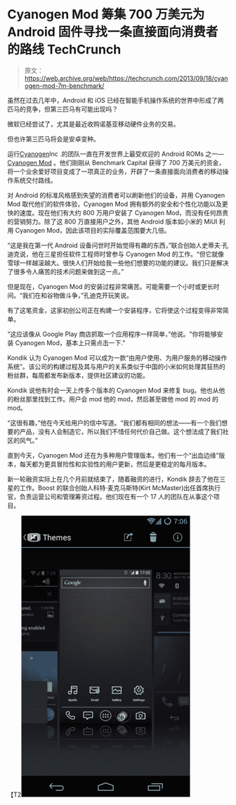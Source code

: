 # Cyanogen Mod 筹集 700 万美元为 Android 固件寻找一条直接面向消费者的路线 TechCrunch

> 原文：<https://web.archive.org/web/https://techcrunch.com/2013/09/18/cyanogen-mod-7m-benchmark/>

虽然在过去几年中，Android 和 iOS 已经在智能手机操作系统的世界中形成了两匹马的竞争，但第三匹马有可能出现吗？

微软已经尝试了，尤其是最近收购诺基亚移动硬件业务的交易。

但也许第三匹马将会是安卓变种。

运行[Cyanogen](https://web.archive.org/web/20230124210357/http://www.cyanogenmod.org/)Inc .的团队一直在开发世界上最受欢迎的 Android ROMs 之一— [Cyanogen Mod](https://web.archive.org/web/20230124210357/http://www.cyanogenmod.org/blog/a_new_chapter) 。他们刚刚从 Benchmark Capital 获得了 700 万美元的资金，将一个业余爱好项目变成了一项真正的业务，开辟了一条直接面向消费者的移动操作系统交付路线。

对 Android 的标准风格感到失望的消费者可以刷新他们的设备，并用 Cyanogen Mod 取代他们的软件体验，Cyanogen Mod 拥有额外的安全和个性化功能以及更快的速度。现在他们有大约 800 万用户安装了 Cyanogen Mod，而没有任何昂贵的营销努力。除了这 800 万直接用户之外，其他 Android 版本如小米的 MiUI 利用 Cyanogen Mod，因此该项目的实际覆盖范围要大几倍。

“这是我在第一代 Android 设备问世时开始觉得有趣的东西，”联合创始人史蒂夫·孔迪克说，他在三星担任软件工程师时曾参与 Cyanogen Mod 的工作。“但它就像雪球一样越滚越大。很快人们开始给我一些他们想要的功能的建议。我们只是解决了很多令人痛苦的技术问题来做到这一点。”

但是现在，Cyanogen Mod 的安装过程非常痛苦。可能需要一个小时或更长时间。“我们在和谷物做斗争，”孔迪克开玩笑说。

有了这笔资金，这家初创公司正在构建一个安装程序，它将使这个过程变得非常简单。

“这应该像从 Google Play 商店抓取一个应用程序一样简单，”他说。"你将能够安装 Cyanogen Mod，基本上只需点击一下."

Kondik 认为 Cyanogen Mod 可以成为一款“由用户使用、为用户服务的移动操作系统”。该公司的构建过程及其与用户的关系类似于中国的小米如何处理其狂热的粉丝群，每周都发布新版本，提供社区建议的功能。

Kondik 说他有时会一天上传多个版本的 Cyanogen Mod 来修复 bug。他也从他的粉丝那里找到工作。用户会 mod 他的 mod，然后甚至做他 mod 的 mod 的 mod。

“这很有趣，”他在今天给用户的信中写道。“我们都有相同的想法——有一个我们想要的产品，没有人会制造它，所以我们不惜任何代价自己做。这个想法成了我们社区的风气。”

直到今天，Cyanogen Mod 还在为多种用户管理版本。他们有一个“出血边缘”版本，每天都为更具冒险性和实验性的用户更新，然后是更稳定的每月版本。

新一轮融资实际上在几个月前就结束了，随着融资的进行，Kondik 辞去了他在三星的工作。Boost 的联合创始人科特·麦克马斯特(Kirt McMaster)出任首席执行官，负责运营公司和管理筹资过程。他们现在有一个 17 人的团队在从事这个项目。

【T2![cyanogenmod-2](img/60db75474b30bfc18244e3fe1191da43.png)